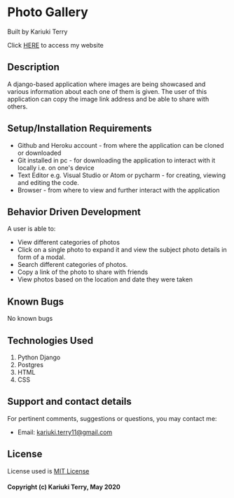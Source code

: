 # Photo Gallery
Built by Kariuki Terry

Click [HERE](https://galleryofterry.herokuapp.com/)  to access my website

## Description
A django-based application where images are being showcased and various information about each one of them is given. The user of this application can copy the image link address and be able to share with others.

## Setup/Installation Requirements
- Github and Heroku account - from where the application can be cloned or downloaded
- Git installed in pc - for downloading the application to interact with it locally i.e. on one's device
- Text Editor e.g. Visual Studio or Atom or pycharm - for creating, viewing and editing the code.
- Browser - from where to view and further interact with the application

## Behavior Driven Development
A user is able to:
- View different categories of photos
- Click on a single photo to expand it and view the subject photo details in form of a modal.
- Search different categories of photos.
- Copy a link of the photo to share with friends
- View photos based on the location and date they were taken

## Known Bugs
No known bugs

## Technologies Used
1. Python Django
2. Postgres
3. HTML
4. CSS

## Support and contact details
For pertinent comments, suggestions or questions, you may contact me:
- Email: kariuki.terry11@gmail.com

## License
License used is [MIT License](https://choosealicense.com/licenses/mit/)


#### Copyright (c) Kariuki Terry, May 2020